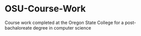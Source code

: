 # OSU-Course-Work
Course work completed at the Oregon State College for a post-bachaloreate degree in computer science
